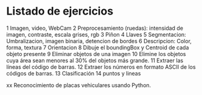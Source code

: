 # Listado de ejercicios

1	Imagen, video, WebCam
2	Preprocesamiento (ruedas): intensidad de imagen, contraste, escala grises, rgb
3	Piñon
4	Llaves
5	Segmentacion: Umbralizacion, imagen binaria, detencion de bordes
6	Descripcion: Color, forma, textura
7	Orientacion 
8	Dibuje el boundingBox y Centroid de cada objeto presente
9	Eliminar objetos de una imagen
10	Elimine los objetos cuya área sean menores al 30% del objetos más grande.
11	Extraer las líneas del código de barras.
12	Extraer los números en formato ASCII de los códigos de barras.
13	Clasificación
14	puntos y lineas

xx	Reconocimiento de placas vehiculares usando Python.
